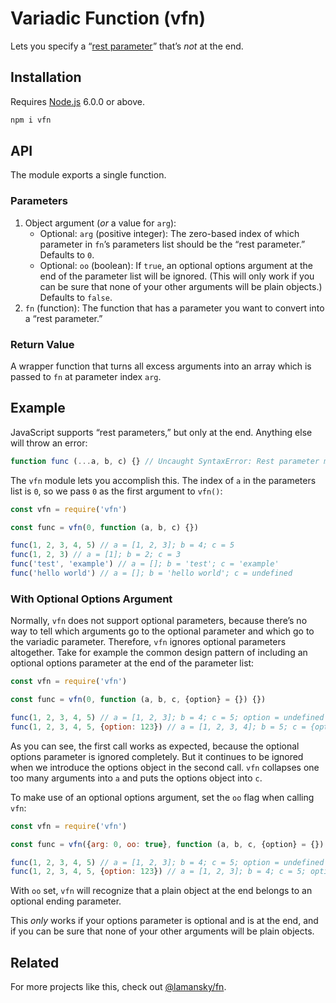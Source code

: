 # Variadic Function (vfn)

Lets you specify a “[rest parameter](https://developer.mozilla.org/en-US/docs/Web/JavaScript/Reference/Functions/rest_parameters)” that’s _not_ at the end.

## Installation

Requires [Node.js](https://nodejs.org/) 6.0.0 or above.

```bash
npm i vfn
```

## API

The module exports a single function.

### Parameters

1. Object argument (_or_ a value for `arg`):
    * Optional: `arg` (positive integer): The zero-based index of which parameter in `fn`’s parameters list should be the “rest parameter.” Defaults to `0`.
    * Optional: `oo` (boolean): If `true`, an optional options argument at the end of the parameter list will be ignored. (This will only work if you can be sure that none of your other arguments will be plain objects.) Defaults to `false`.
2. `fn` (function): The function that has a parameter you want to convert into a “rest parameter.”

### Return Value

A wrapper function that turns all excess arguments into an array which is passed to `fn` at parameter index `arg`.

## Example

JavaScript supports “rest parameters,” but only at the end. Anything else will throw an error:

```javascript
function func (...a, b, c) {} // Uncaught SyntaxError: Rest parameter must be last formal parameter
```

The `vfn` module lets you accomplish this. The index of `a` in the parameters list is `0`, so we pass `0` as the first argument to `vfn()`:

```javascript
const vfn = require('vfn')

const func = vfn(0, function (a, b, c) {})

func(1, 2, 3, 4, 5) // a = [1, 2, 3]; b = 4; c = 5
func(1, 2, 3) // a = [1]; b = 2; c = 3
func('test', 'example') // a = []; b = 'test'; c = 'example'
func('hello world') // a = []; b = 'hello world'; c = undefined
```

### With Optional Options Argument

Normally, `vfn` does not support optional parameters, because there’s no way to tell which arguments go to the optional parameter and which go to the variadic parameter. Therefore, `vfn` ignores optional parameters altogether. Take for example the common design pattern of including an optional options parameter at the end of the parameter list:

```javascript
const vfn = require('vfn')

const func = vfn(0, function (a, b, c, {option} = {}) {})

func(1, 2, 3, 4, 5) // a = [1, 2, 3]; b = 4; c = 5; option = undefined
func(1, 2, 3, 4, 5, {option: 123}) // a = [1, 2, 3, 4]; b = 5; c = {option: 123}; option = undefined
```

As you can see, the first call works as expected, because the optional options parameter is ignored completely. But it continues to be ignored when we introduce the options object in the second call. `vfn` collapses one too many arguments into `a` and puts the options object into `c`.

To make use of an optional options argument, set the `oo` flag when calling `vfn`:

```javascript
const vfn = require('vfn')

const func = vfn({arg: 0, oo: true}, function (a, b, c, {option} = {}) {})

func(1, 2, 3, 4, 5) // a = [1, 2, 3]; b = 4; c = 5; option = undefined
func(1, 2, 3, 4, 5, {option: 123}) // a = [1, 2, 3]; b = 4; c = 5; option = 123
```

With `oo` set, `vfn` will recognize that a plain object at the end belongs to an optional ending parameter.

This _only_ works if your options parameter is optional and is at the end, and if you can be sure that none of your other arguments will be plain objects.

## Related

For more projects like this, check out [@lamansky/fn](https://github.com/lamansky/fn).
